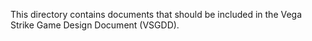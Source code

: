
This directory contains documents that should be included in the Vega Strike Game Design Document (VSGDD).


